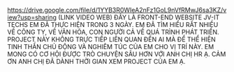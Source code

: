 https://drive.google.com/file/d/1YYB3R0WIeA2nFz1GoL9nVfRMwJ6sa3KZ/view?usp=sharing (LINK VIDEO WEB)
ĐÂY LÀ FRONT-END WEBSITE JV-IT TECHS EM ĐÃ THỰC HIỆN TRONG 3 NGÀY. EM ĐÃ TÌM HIỂU RẤT NHIỀU VỀ CÔNG TY, VỀ VĂN HÓA, CON NGƯỜI CẢ VỀ QUÁ TRÌNH PHÁT TRIỂN.
PROJECT NÀY KHÔNG TRỰC TIẾP LIÊN QUAN ĐẾN AI MÀ ĐỂ THỂ HIỆN TINH THẦN CHỦ ĐỘNG VÀ NGHIÊM TÚC CỦA EM CHO VỊ TRÍ NÀY. 
EM MONG CÓ CƠ HỘI ĐƯỢC TRÒ CHUYỆN SÂU HƠN VỚI ANH CHỊ HR Ạ.
CẢM ƠN ANH CHỊ ĐÃ DÀNH THỜI GIAN XEM PROJECT CỦA EM Ạ.
